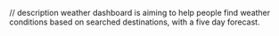 
// description
weather dashboard is aiming to help people find weather conditions based on searched destinations, with a five day forecast. 

